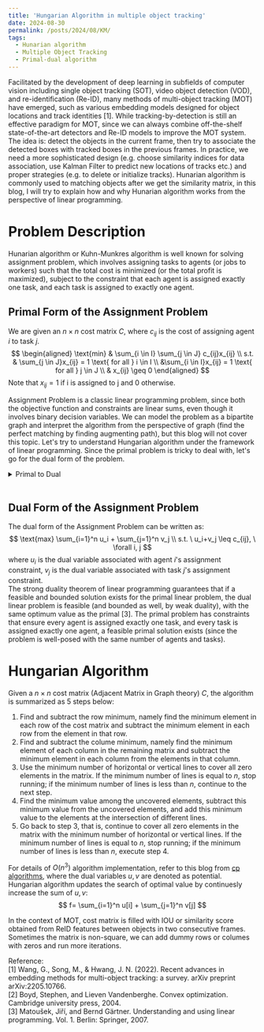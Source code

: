```yaml
---
title: 'Hungarian Algorithm in multiple object tracking'
date: 2024-08-30
permalink: /posts/2024/08/KM/
tags:
  - Hunarian algorithm
  - Multiple Object Tracking
  - Primal-dual algorithm
---
```


Facilitated by the development of deep learning in subfields of computer vision including single object tracking (SOT), video object detection (VOD), and re-identification (Re-ID), many methods of multi-object tracking (MOT) have emerged, such as various embedding models designed for object locations and track identities [1]. While tracking-by-detection is still an effective paradigm for MOT, since we can always combine off-the-shelf state-of-the-art detectors and Re-ID models to improve the MOT system. The idea is: detect the objects in the current frame, then try to associate the detected boxes with tracked boxes in the previous frames. In practice, we need a more sophisticated design (e.g. choose similarity indices for data association, use Kalman Filter to predict new locations of tracks etc.) and proper strategies (e.g. to delete or initialize tracks). Hunarian algorithm is commonly used to matching objects after we get the similarity matrix, in this blog, I will try to explain how and why Hunarian algorithm works from the perspective of linear programming.<br>

Problem Description
======

Hunarian algorithm or Kuhn-Munkres algorithm is well known for solving assignment problem, which involves assigning tasks to agents (or jobs to workers) such that the total cost is minimized (or the total profit is maximized), subject to the constraint that each agent is assigned exactly one task, and each task is assigned to exactly one agent. 

Primal Form of the Assignment Problem
------
We are given an $n \times n$ cost matrix $C$, where $c_{ij}$ is the cost of assigning agent $i$ to task $j$.
$$
\begin{aligned}
\text{min} & \sum_{i \in I} \sum_{j \in J} c_{ij}x_{ij} \\
s.t. & \sum_{j \in J}x_{ij} = 1 \text{ for all } i \in I \\
&\sum_{i \in I}x_{ij} = 1 \text{ for all } j \in J \\
& x_{ij} \geq 0
\end{aligned}
$$
Note that $x_{ij} = 1$ if i is assigned to j and 0 otherwise.

Assignment Problem is a classic linear programming problem, since both the objective function and constraints are linear sums, even though it involves binary decision variables. We can model the problem as a bipartite graph and interpret the algorithm from the perspective of graph (find the perfect matching by finding augmenting path), but this blog will not cover this topic. Let's try to understand Hungarian algorithm under the framework of linear programming. Since the primal problem is tricky to deal with, let's go for the dual form of the problem. 

<details><summary>Primal to Dual</summary>

To convert the primal Assignment Problem to its dual form, we need to use Lagrange multipliers to relax the equality constraints in the primal problem.
Introduce $u_i$ as the Lagrange multiplier associated with the constraint that agent $i$ is assigned exactly one task ($\sum_j x_{ij} = 1$),  $v_j$ as the Lagrange multiplier associated with the constraint that task $j$ is assigned to exactly one agent ($\sum_i x_{ij} = 1$), then formulate the Lagrangian:
$$
L(x_{ij},u_i,v_j)=\sum_{i=1}^n \sum_{j=1}^n c_{ij}x_{ij}+\sum_{i=1}^n u_i (1-\sum_{j=1}^n x_{ij})+\sum_{j=1}^n v_j (1-\sum_{i=1}^n x_{ij})
$$

Lagrange dual function is defined as the minimum value of the Lagrangian over primal variables:
$$
g(u,v)=\text{inf}_x L(x,u,v)
$$
where $\text{inf}_x$ means the infimum (the lower bound) of the Lagrangian over $x$. Since the dual function is the pointwise infimum of a family of affine functions of (u, ν), it is concave, even when the problem is not convex [2]. To minimize this Lagrangian $L(x_{ij},u_i,v_j)$ with respect to $x_{ij}$, rewrite the Lagrangian as:
$$
L(x_{ij},u_i,v_j)=\sum_{i=1}^n \sum_{j=1}^n [(c_{ij}-u_i-v_j)x_{ij}] + \sum_{i=1}^n u_i + \sum_{j=1}^n v_j
$$
The minimization occurs in the condition:
$$
x_{ij}=1 \ \text{  if  }\  c_{ij} \leq u_i+v_j \\
x_{ij}=0 \ \text{  if  }\  c_{ij} > u_i+v_j
$$ 
Now we want to find the tightest lower bound or minimum duality gap, so we need to maximize the dual function w.r.t $u$ and $v$. In the case of $x_{ij}=1$ If $c_{ij} \leq u_i+v_j$, the maximum occurs when $c_{ij} = u_i+v_j$, so $c_{ij}-u_i-v_j$ in Lagrangian is non-negative. 

</details>
<br>

Dual Form of the Assignment Problem
------

The dual form of the Assignment Problem can be written as:
$$
\text{max} \sum_{i=1}^n u_i + \sum_{j=1}^n v_j \\
s.t. \ u_i+v_j \leq c_{ij}, \ \forall i, j
$$
where $u_i$ is the dual variable associated with agent $i$'s assignment constraint, $v_j$ is the dual variable associated with task $j$'s assignment constraint.<br>
The strong duality theorem of linear programming guarantees that if a feasible and bounded solution exists for the primal linear problem, the dual linear problem is feasible (and bounded as well, by weak duality), with the same optimum value as the primal [3]. The primal problem has constraints that ensure every agent is assigned exactly one task, and every task is assigned exactly one agent, a feasible primal solution exists (since the problem is well-posed with the same number of agents and tasks). 

Hungarian Algorithm 
======
Given a $n \times n$ cost matrix (Adjacent Matrix in Graph theory) $C$, the algorithm is summarized as 5 steps below:
1. Find and subtract the row minimum, namely find the minimum element in each row of the cost matrix and subtract the minimum element in each row from the element in that row.
2. Find and subtract the colume minimum, namely find the minimum element of each column in the remaining matrix and subtract the minimum element in each column from the elements in that column.
3. Use the minimum number of horizontal or vertical lines to cover all zero elements in the matrix. If the minimum number of lines is equal to $n$, stop running; if the minimum number of lines is less than $n$, continue to the next step.
4. Find the minimum value among the uncovered elements, subtract this minimum value from the uncovered elements, and add this minimum value to the elements at the intersection of different lines.
5. Go back to step 3, that is, continue to cover all zero elements in the matrix with the minimum number of horizontal or vertical lines. If the minimum number of lines is equal to $n$, stop running; if the minimum number of lines is less than $n$, execute step 4. <br>

For details of $O(n^3)$ algorithm implementation, refer to this blog from [cp algorithms](https://cp-algorithms.com/graph/hungarian-algorithm.html#the-mathcalon4-algorithm), where the dual variables $u,v$ are denoted as potential. Hungarian algorithm updates the search of optimal value by continuesly increase the sum of $u,v$:
$$
f= \sum_{i=1}^n u[i] + \sum_{j=1}^n v[j]
$$

In the context of MOT, cost matrix is filled with IOU or similarity score obtained from ReID features between objects in two consecutive frames. Sometimes the matrix is non-square, we can add dummy rows or columes with zeros and run more iterations.

Reference: <br>
[1] Wang, G., Song, M., & Hwang, J. N. (2022). Recent advances in embedding methods for multi-object tracking: a survey. arXiv preprint arXiv:2205.10766.<br>
[2] Boyd, Stephen, and Lieven Vandenberghe. Convex optimization. Cambridge university press, 2004. <br>
[3] Matoušek, Jiří, and Bernd Gärtner. Understanding and using linear programming. Vol. 1. Berlin: Springer, 2007. <br>